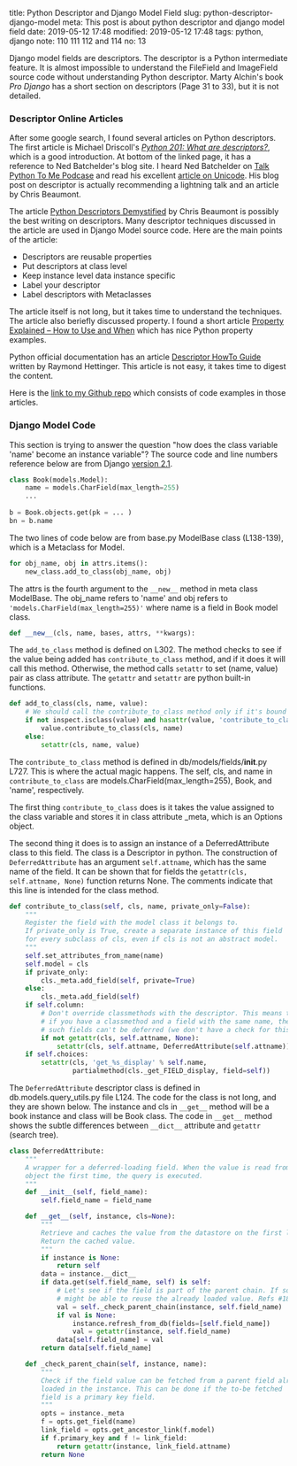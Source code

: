 title: Python Descriptor and Django Model Field
slug: python-descriptor-django-model
meta: This post is about python descriptor and django model field
date: 2019-05-12 17:48
modified: 2019-05-12 17:48
tags: python, django
note: 110 111 112 and 114
no: 13


Django model fields are descriptors. The descriptor is a Python intermediate feature. 
It is almost impossible to understand the FileField and ImageField source code 
without understanding Python descriptor.  Marty Alchin's book *Pro Django* has 
a short section on descriptors (Page 31 to 33), but it is not detailed. 

### Descriptor Online Articles

After some google search, I found several articles on Python descriptors. 
The first article is Michael Driscoll's 
[*Python 201: What are descriptors?*](https://www.blog.pythonlibrary.org/2016/06/10/python-201-what-are-descriptors/), 
which is a good introduction. At bottom of the linked page, it has a reference 
to Ned Batchelder's blog site. I heard Ned Batchelder on 
[Talk Python To Me Podcase](https://talkpython.fm/) and read his excellent 
[article on Unicode](https://nedbatchelder.com/text/unipain.html). His blog post 
on descriptor is actually recommending a lightning talk and an article by Chris 
Beaumont. 

The article 
[Python Descriptors Demystified](https://nbviewer.jupyter.org/urls/gist.github.com/ChrisBeaumont/5758381/raw/descriptor_writeup.ipynb) 
by Chris Beaumont is possibly the best writing on descriptors.  Many descriptor techniques 
discussed in the article are used in Django Model source code. Here are the main points 
of the article:

* Descriptors are reusable properties
* Put descriptors at class level
* Keep instance level data instance specific
* Label your descriptor
* Label descriptors with Metaclasses

The article itself is not long, but it takes time to understand the techniques. The article 
also beriefly discussed property. I found a short article 
[Property Explained – How to Use and When](https://www.machinelearningplus.com/python/python-property/) 
which has nice Python property examples.

Python official documentation has an article 
[Descriptor HowTo Guide](https://docs.python.org/3/howto/descriptor.html) 
written by Raymond Hettinger. This article is not easy, it takes time to digest the content. 

Here is the 
[link to my Github repo](https://github.com/georgexyz19/PythonDescriptor) 
which consists of code examples in those articles. 


### Django Model Code

This section is trying to answer the question "how does the class variable 'name' 
become an instance variable"? The source code and line numbers reference below are from Django 
[version 2.1](https://github.com/django/django/tree/2.1). 

```python
class Book(models.Model):
    name = models.CharField(max_length=255)
    ...
    
b = Book.objects.get(pk = ... )
bn = b.name

```

The two lines of code below are from base.py ModelBase class (L138-139), which is
a Metaclass for Model.
  
```python
for obj_name, obj in attrs.items():
    new_class.add_to_class(obj_name, obj)
```

The attrs is the fourth argument to the `__new__` method in meta class ModelBase. 
The obj_name refers to 'name' and obj refers to `'models.CharField(max_length=255)'` 
where name is a field in Book model class. 

```python
def __new__(cls, name, bases, attrs, **kwargs):
```

The `add_to_class` method is defined on L302.  The method checks to see if the 
value being added has `contribute_to_class` method, and if it does it will call 
this method. Otherwise, the method calls `setattr` to set (name, value) pair 
as class attribute.  The `getattr` and `setattr` are python built-in functions. 

```python
def add_to_class(cls, name, value):
    # We should call the contribute_to_class method only if it's bound
    if not inspect.isclass(value) and hasattr(value, 'contribute_to_class'):
        value.contribute_to_class(cls, name)
    else:
        setattr(cls, name, value)
```

The `contribute_to_class` method is defined in db/models/fields/__init__.py L727. 
This is where the actual magic happens.  The self, cls, and name in `contribute_to_class` 
are models.CharField(max_length=255), Book, and 'name', respectively. 

The first thing `contribute_to_class` does is it takes the value assigned to the 
class variable and stores it in class attribute \_meta, which is an Options object. 

The second thing it does is to assign an instance of a DeferredAttribute class 
to this field.  The class is a Descriptor in python. The construction of 
`DeferredAttribute` has an argument `self.attname`, which has the same name of 
the field.  It can be shown that for fields the `getattr(cls, self.attname, None)` 
function returns None.  The comments indicate that this line is intended for the class method. 

```python
def contribute_to_class(self, cls, name, private_only=False):
    """
    Register the field with the model class it belongs to.
    If private_only is True, create a separate instance of this field
    for every subclass of cls, even if cls is not an abstract model.
    """
    self.set_attributes_from_name(name)
    self.model = cls
    if private_only:
        cls._meta.add_field(self, private=True)
    else:
        cls._meta.add_field(self)
    if self.column:
        # Don't override classmethods with the descriptor. This means that
        # if you have a classmethod and a field with the same name, then
        # such fields can't be deferred (we don't have a check for this).
        if not getattr(cls, self.attname, None):
            setattr(cls, self.attname, DeferredAttribute(self.attname))
    if self.choices:
        setattr(cls, 'get_%s_display' % self.name,
                partialmethod(cls._get_FIELD_display, field=self))
```

The `DeferredAttribute` descriptor class is defined in db.models.query_utils.py 
file L124.  The code for the class is not long, and they are shown below. 
The instance and cls in `__get__` method will be a book instance and class will 
be Book class. The code in `__get__` method shows the subtle differences 
between `__dict__` attribute and `getattr` (search tree). 

```python
class DeferredAttribute:
    """
    A wrapper for a deferred-loading field. When the value is read from this
    object the first time, the query is executed.
    """
    def __init__(self, field_name):
        self.field_name = field_name

    def __get__(self, instance, cls=None):
        """
        Retrieve and caches the value from the datastore on the first lookup.
        Return the cached value.
        """
        if instance is None:
            return self
        data = instance.__dict__
        if data.get(self.field_name, self) is self:
            # Let's see if the field is part of the parent chain. If so we
            # might be able to reuse the already loaded value. Refs #18343.
            val = self._check_parent_chain(instance, self.field_name)
            if val is None:
                instance.refresh_from_db(fields=[self.field_name])
                val = getattr(instance, self.field_name)
            data[self.field_name] = val
        return data[self.field_name]

    def _check_parent_chain(self, instance, name):
        """
        Check if the field value can be fetched from a parent field already
        loaded in the instance. This can be done if the to-be fetched
        field is a primary key field.
        """
        opts = instance._meta
        f = opts.get_field(name)
        link_field = opts.get_ancestor_link(f.model)
        if f.primary_key and f != link_field:
            return getattr(instance, link_field.attname)
        return None
```
